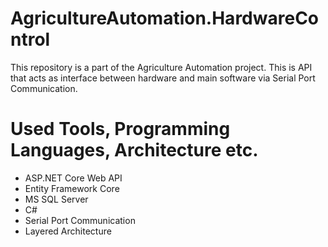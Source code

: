 # AgricultureAutomation.HardwareControl

This repository is a part of the Agriculture Automation project. This is API that acts as interface between hardware and main software via Serial Port Communication.

# Used Tools, Programming Languages, Architecture etc.

- ASP.NET Core Web API
- Entity Framework Core
- MS SQL Server
- C#
- Serial Port Communication
- Layered Architecture
